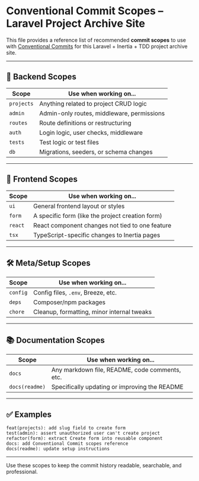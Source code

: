 
# Conventional Commit Scopes – Laravel Project Archive Site

This file provides a reference list of recommended **commit scopes** to use with [Conventional Commits](https://www.conventionalcommits.org/) for this Laravel + Inertia + TDD project archive site.

---

## 🔧 Backend Scopes

| Scope     | Use when working on...                          |
|-----------|--------------------------------------------------|
| `projects`| Anything related to project CRUD logic           |
| `admin`   | Admin-only routes, middleware, permissions       |
| `routes`  | Route definitions or restructuring               |
| `auth`    | Login logic, user checks, middleware             |
| `tests`   | Test logic or test files                         |
| `db`      | Migrations, seeders, or schema changes           |

---

## 🎨 Frontend Scopes

| Scope     | Use when working on...                           |
|-----------|--------------------------------------------------|
| `ui`      | General frontend layout or styles                |
| `form`    | A specific form (like the project creation form) |
| `react`   | React component changes not tied to one feature  |
| `tsx`     | TypeScript-specific changes to Inertia pages     |

---

## 🛠️ Meta/Setup Scopes

| Scope     | Use when working on...                         |
|-----------|------------------------------------------------|
| `config`  | Config files, `.env`, Breeze, etc.             |
| `deps`    | Composer/npm packages                          |
| `chore`   | Cleanup, formatting, minor internal tweaks     |

---

## 📚 Documentation Scopes

| Scope         | Use when working on...                              |
|---------------|-----------------------------------------------------|
| `docs`        | Any markdown file, README, code comments, etc.      |
| `docs(readme)`| Specifically updating or improving the README       |

---

## ✅ Examples

```
feat(projects): add slug field to create form
test(admin): assert unauthorized user can't create project
refactor(form): extract Create form into reusable component
docs: add Conventional Commit scopes reference
docs(readme): update setup instructions
```

---

Use these scopes to keep the commit history readable, searchable, and professional.
